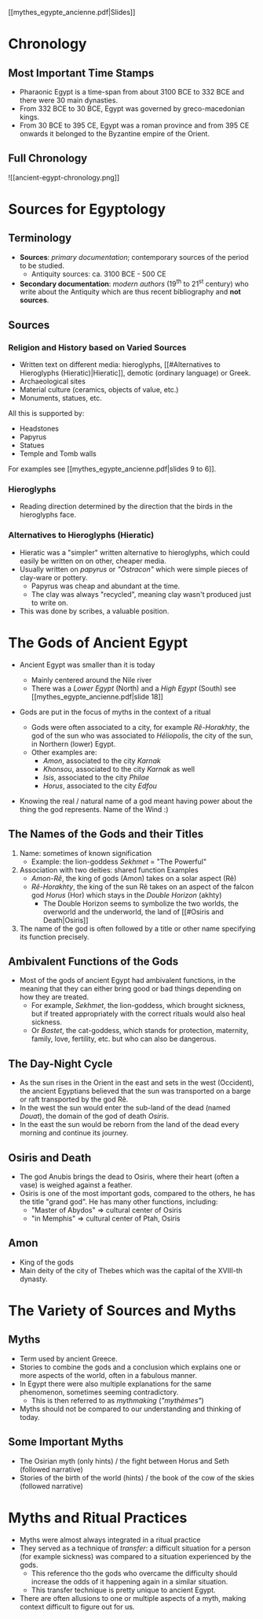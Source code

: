 [[mythes_egypte_ancienne.pdf|Slides]]
# Chronology
## Most Important Time Stamps
- Pharaonic Egypt is a time-span from about 3100 BCE to 332 BCE and there were 30 main dynasties.
- From 332 BCE to 30 BCE, Egypt was governed by greco-macedonian kings.
- From 30 BCE to 395 CE, Egypt was a roman province and from 395 CE onwards it belonged to the Byzantine empire of the Orient.

## Full Chronology
![[ancient-egypt-chronology.png]]

# Sources for Egyptology
## Terminology
- **Sources**: *primary documentation*; contemporary sources of the period to be studied.
	- Antiquity sources: ca. 3100 BCE - 500 CE
- **Secondary documentation**: *modern authors* (19<sup>th</sup> to 21<sup>st</sup> century) who write about the Antiquity which are thus recent bibliography and **not sources**.

## Sources
### Religion and History based on Varied Sources
- Written text on different media: hieroglyphs, [[#Alternatives to Hieroglyphs (Hieratic)|Hieratic]], demotic (ordinary language) or Greek.
- Archaeological sites
- Material culture (ceramics, objects of value, etc.)
- Monuments, statues, etc.

All this is supported by:
- Headstones
- Papyrus
- Statues
- Temple and Tomb walls

For examples see [[mythes_egypte_ancienne.pdf|slides 9 to 6]].

### Hieroglyphs
- Reading direction determined by the direction that the birds in the hieroglyphs face.

### Alternatives to Hieroglyphs (Hieratic)
- Hieratic was a "simpler" written alternative to hieroglyphs, which could easily be written on on other, cheaper media.
- Usually written on *papyrus* or *"Ostracon"* which were simple pieces of clay-ware or pottery.
	- Papyrus was cheap and abundant at the time.
	- The clay was always "recycled", meaning clay wasn't produced just to write on.
- This was done by scribes, a valuable position.

# The Gods of Ancient Egypt
- Ancient Egypt was smaller than it is today
	- Mainly centered around the Nile river
	- There was a *Lower Egypt* (North) and a *High Egypt* (South) see [[mythes_egypte_ancienne.pdf|slide 18]]

- Gods are put in the focus of myths in the context of a ritual
	- Gods were often associated to a city, for example *Rê-Horakhty*, the god of the sun who was associated to *Héliopolis*, the city of the sun, in Northern (lower) Egypt.
	- Other examples are:
		- *Amon*, associated to the city *Karnak*
		- *Khonsou*, associated to the city *Karnak* as well
		- *Isis*, associated to the city *Philae*
		- *Horus*, associated to the city *Edfou*

- Knowing the real / natural name of a god meant having power about the thing the god represents. Name of the Wind :)

## The Names of the Gods and their Titles
1. Name: sometimes of known signification
	- Example: the lion-goddess *Sekhmet* = "The Powerful" 
2. Association with two deities: shared function
   Examples
	- *Amon-Rê*, the king of gods (Amon) takes on a solar aspect (Rê)
	- *Rê-Horakhty*, the king of the sun Rê takes on an aspect of the falcon god *Horus* (Hor) which stays in the *Double Horizon* (akhty)
		- The Double Horizon seems to symbolize the two worlds, the overworld and the underworld, the land of [[#Osiris and Death|Osiris]]
1. The name of the god is often followed by a title or other name specifying its function precisely.

## Ambivalent Functions of the Gods
- Most of the gods of ancient Egypt had ambivalent functions, in the meaning that they can either bring good or bad things depending on how they are treated.
	- For example, *Sekhmet*, the lion-goddess, which brought sickness, but if treated appropriately with the correct rituals would also heal sickness.
	- Or *Bastet*, the cat-goddess, which stands for protection, maternity, family, love, fertility, etc. but who can also be dangerous.

## The Day-Night Cycle
- As the sun rises in the Orient in the east and sets in the west (Occident), the ancient Egyptians believed that the sun was transported on a barge or raft transported by the god Rê.
- In the west the sun would enter the sub-land of the dead (named *Douat*), the domain of the god of death *Osiris*.
- In the east the sun would be reborn from the land of the dead every morning and continue its journey.

## Osiris and Death
- The god Anubis brings the dead to Osiris, where their heart (often a vase) is weighed against a feather.
- Osiris is one of the most important gods, compared to the others, he has the title "grand god". He has many other functions, including:
	- "Master of Abydos" => cultural center of Osiris
	- "in Memphis" => cultural center of Ptah, Osiris

## Amon
- King of the gods
- Main deity of the city of Thebes which was the capital of the XVIII-th dynasty.

# The Variety of Sources and Myths
## Myths
- Term used by ancient Greece.
- Stories to combine the gods and a conclusion which explains one or more aspects of the world, often in a fabulous manner.
- In Egypt there were also multiple explanations for the same phenomenon, sometimes seeming contradictory.
	- This is then referred to as *mythmaking* (*"mythèmes"*)
- Myths should not be compared to our understanding and thinking of today.

## Some Important Myths
- The Osirian myth (only hints) / the fight between Horus and Seth (followed narrative)
- Stories of the birth of the world (hints) / the book of the cow of the skies (followed narrative)

# Myths and Ritual Practices 
- Myths were almost always integrated in a ritual practice
- They served as a technique of *transfer*: a difficult situation for a person (for example sickness) was compared to a situation experienced by the gods.
	- This reference tho the gods who overcame the difficulty should increase the odds of it happening again in a similar situation.
	- This transfer technique is pretty unique to ancient Egypt.
- There are often allusions to one or multiple aspects of a myth, making context difficult to figure out for us.